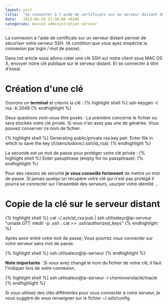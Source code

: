 ```yaml
---
layout: post
title:  "Se connecter à l'aide de certificats sur un serveur distant depuis Mac OS X"
date:   2013-04-18 21:36:00 +0200
categories: macosX administration serveur
---
```

La connexion à l'aide de certificats sur un serveur distant permet de sécuriser votre serveur SSH. (A condition que vous ayez empêché la connexion par login / mot de passe).

Dans cet article nous allons créer une clé SSH sur notre client sous MAC OS X, envoyer notre clé publique sur le serveur distant. Et se connecter à titre d'essai.

<h1>Création d'une clé</h1>
Ouvrons un <strong>terminal</strong> et créons la clé :
{% highlight shell %}
ssh-keygen -t rsa -b 2048
{% endhighlight %}

Deux questions vont-vous être posés :
La première concerne le fichier ou sera stockée votre clé privée. Si vous n'en avez pas une de générée. Vous pouvez conserver ce nom de fichier.

{% highlight shell %}
Generating public/private rsa key pair.
Enter file in which to save the key (/Users/ludovic/.ssh/id_rsa):
{% endhighlight %}

La seconde est un mot de passe pour protéger votre clé privée :
{% highlight shell %}
Enter passphrase (empty for no passphrase):
{% endhighlight %}

Pour des raisons de sécurité <strong>je vous conseille fortement</strong> de mettre un mot de passe. Si jamais quelqu'un récupère votre clé qui n'est pas protégé il pourra se connecter sur l'ensemble des serveurs, usurper votre identité ...

<h1>Copie de la clé sur le serveur distant</h1>

{% highlight shell %}
cat ~/.ssh/id_rsa.pub | ssh utilisateur@ip-serveur "umask 077; mkdir -p .ssh ; cat &gt;&gt; .ssh/authorized_keys"
{% endhighlight %}

Après avoir entré votre mot de passe, Vous pourrez vous connecter sur votre serveur sans mot de passe.

{% highlight shell %}
ssh utilisateur@ip-serveur
{% endhighlight %}

<strong>Note importante </strong> : Si vous avez changé le nom du fichier de votre clé, il faut l'indiquer lors de votre connexion.

{% highlight shell %}
ssh utilisateur@ip-serveur -i cheminverslaclé/macle
{% endhighlight %}

Si vous utilisez des clés différentes pour vous connecter à votre serveur, je vous suggère de vous renseigner sur le fichier ~/.ssh/config
